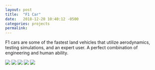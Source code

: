 ```yaml
---
layout: post
title:  "F1 Car"
date:   2018-12-20 10:40:12 -0500
categories: projects
permalink:
---
```


F1 cars are some of the fastest land vehicles that utilize aerodynamics, testing simulations, and an expert user. A perfect combination of engineering and human ability.

![](/website/assets/posts/f1_chasis_1.jpg)
![](/website/assets/posts/f1_body_1.jpg)
![](/website/assets/posts/f1_finished_1.jpg)
![](/website/assets/posts/f1_finished_2.jpg)
![](/website/assets/posts/f1_motor.jpg)
